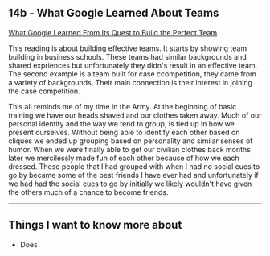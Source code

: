 ## 14b - What Google Learned About Teams

[What Google Learned From Its Quest to Build the Perfect Team](https://www.nytimes.com/2016/02/28/magazine/what-google-learned-from-its-quest-to-build-the-perfect-team.html)

This reading is about building effective teams.  It starts by showing team building in business schools.  These teams had similar backgrounds and shared expriences but unfortunately they didn's result in an effective team.  The second example is a team built for case ccompetition, they came from a variety of backgrounds.  Their main connection is their interest in joining the case competition.

This all reminds me of my time in the Army.  At the beginning of basic training we have our heads shaved and our clothes taken away.  Much of our personal identity and the way we tend to group, is tied up in how we present ourselves.  Without being able to identify each other based on cliques we ended up grouping based on personality and similar senses of humor.  When we were finally able to get our civilian clothes back months later we mercilessly made fun of each other because of how we each dressed.  These people that I had grouped with when I had no social cues to go by became some of the best friends I have ever had and unfortunately if we had had the social cues to go by initially we likely wouldn't have given the others much of a chance to become friends.  


-------------

## Things I want to know more about

- Does